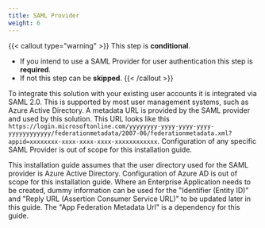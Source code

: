 ```yaml
---
title: SAML Provider
weight: 6
---
```


<!--
Copyright Amazon.com, Inc. or its affiliates. All Rights Reserved.
SPDX-License-Identifier: MIT-0
-->

{{< callout type="warning" >}}
This step is **conditional**.

- If you intend to use a SAML Provider for user authentication this step is **required**.
- If not this step can be **skipped**.
{{< /callout >}}

To integrate this solution with your existing user accounts it is integrated via SAML 2.0. This is supported by most user management systems, such as Azure Active Directory. A metadata URL is provided by the SAML provider and used by this solution. This URL looks like this `https://login.microsoftonline.com/yyyyyyyy-yyyy-yyyy-yyyy-yyyyyyyyyyyy/federationmetadata/2007-06/federationmetadata.xml?appid=xxxxxxxx-xxxx-xxxx-xxxx-xxxxxxxxxxxx`. Configuration of any specific SAML Provider is out of scope for this installation guide. 

This installation guide assumes that the user directory used for the SAML provider is Azure Active Directory. Configuration of Azure AD is out of scope for this installation guide. Where an Enterprise Application needs to be created, dummy information can be used for the "Identifier (Entity ID)" and "Reply URL (Assertion Consumer Service URL)" to be updated later in this guide. The "App Federation Metadata Url" is a dependency for this guide.